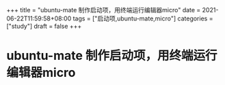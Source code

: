 +++
title = "ubuntu-mate 制作启动项，用终端运行编辑器micro"
date = 2021-06-22T11:59:58+08:00
tags = ["启动项,ubuntu-mate,micro"]
categories = ["study"]
draft = false
+++
# ubuntu-mate 制作启动项，用终端运行编辑器micro
``` mate-terminal --hide-menubar --maximize  -t "Micro" --working-directory=~/下载 -x micro ~/下载/tmp.md